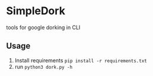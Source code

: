 # SimpleDork
tools for google dorking in CLI

**Usage**
----------------
1. Install requirements `pip install -r requirements.txt`
3. run `python3 dork.py -h`
